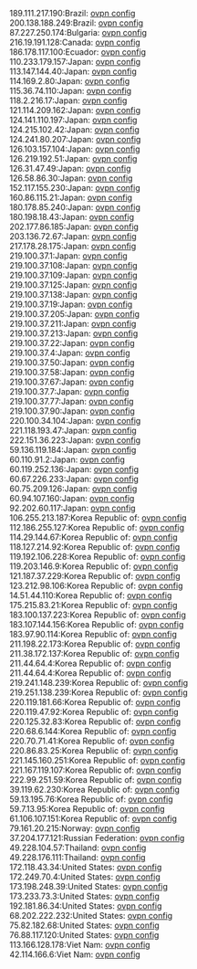 189.111.217.190:Brazil: [ovpn config](vpn/189_111_217_190.ovpn)  
200.138.188.249:Brazil: [ovpn config](vpn/200_138_188_249.ovpn)  
87.227.250.174:Bulgaria: [ovpn config](vpn/87_227_250_174.ovpn)  
216.19.191.128:Canada: [ovpn config](vpn/216_19_191_128.ovpn)  
186.178.117.100:Ecuador: [ovpn config](vpn/186_178_117_100.ovpn)  
110.233.179.157:Japan: [ovpn config](vpn/110_233_179_157.ovpn)  
113.147.144.40:Japan: [ovpn config](vpn/113_147_144_40.ovpn)  
114.169.2.80:Japan: [ovpn config](vpn/114_169_2_80.ovpn)  
115.36.74.110:Japan: [ovpn config](vpn/115_36_74_110.ovpn)  
118.2.216.17:Japan: [ovpn config](vpn/118_2_216_17.ovpn)  
121.114.209.162:Japan: [ovpn config](vpn/121_114_209_162.ovpn)  
124.141.110.197:Japan: [ovpn config](vpn/124_141_110_197.ovpn)  
124.215.102.42:Japan: [ovpn config](vpn/124_215_102_42.ovpn)  
124.241.80.207:Japan: [ovpn config](vpn/124_241_80_207.ovpn)  
126.103.157.104:Japan: [ovpn config](vpn/126_103_157_104.ovpn)  
126.219.192.51:Japan: [ovpn config](vpn/126_219_192_51.ovpn)  
126.31.47.49:Japan: [ovpn config](vpn/126_31_47_49.ovpn)  
126.58.86.30:Japan: [ovpn config](vpn/126_58_86_30.ovpn)  
152.117.155.230:Japan: [ovpn config](vpn/152_117_155_230.ovpn)  
160.86.115.21:Japan: [ovpn config](vpn/160_86_115_21.ovpn)  
180.178.85.240:Japan: [ovpn config](vpn/180_178_85_240.ovpn)  
180.198.18.43:Japan: [ovpn config](vpn/180_198_18_43.ovpn)  
202.177.86.185:Japan: [ovpn config](vpn/202_177_86_185.ovpn)  
203.136.72.67:Japan: [ovpn config](vpn/203_136_72_67.ovpn)  
217.178.28.175:Japan: [ovpn config](vpn/217_178_28_175.ovpn)  
219.100.37.1:Japan: [ovpn config](vpn/219_100_37_1.ovpn)  
219.100.37.108:Japan: [ovpn config](vpn/219_100_37_108.ovpn)  
219.100.37.109:Japan: [ovpn config](vpn/219_100_37_109.ovpn)  
219.100.37.125:Japan: [ovpn config](vpn/219_100_37_125.ovpn)  
219.100.37.138:Japan: [ovpn config](vpn/219_100_37_138.ovpn)  
219.100.37.19:Japan: [ovpn config](vpn/219_100_37_19.ovpn)  
219.100.37.205:Japan: [ovpn config](vpn/219_100_37_205.ovpn)  
219.100.37.211:Japan: [ovpn config](vpn/219_100_37_211.ovpn)  
219.100.37.213:Japan: [ovpn config](vpn/219_100_37_213.ovpn)  
219.100.37.22:Japan: [ovpn config](vpn/219_100_37_22.ovpn)  
219.100.37.4:Japan: [ovpn config](vpn/219_100_37_4.ovpn)  
219.100.37.50:Japan: [ovpn config](vpn/219_100_37_50.ovpn)  
219.100.37.58:Japan: [ovpn config](vpn/219_100_37_58.ovpn)  
219.100.37.67:Japan: [ovpn config](vpn/219_100_37_67.ovpn)  
219.100.37.7:Japan: [ovpn config](vpn/219_100_37_7.ovpn)  
219.100.37.77:Japan: [ovpn config](vpn/219_100_37_77.ovpn)  
219.100.37.90:Japan: [ovpn config](vpn/219_100_37_90.ovpn)  
220.100.34.104:Japan: [ovpn config](vpn/220_100_34_104.ovpn)  
221.118.193.47:Japan: [ovpn config](vpn/221_118_193_47.ovpn)  
222.151.36.223:Japan: [ovpn config](vpn/222_151_36_223.ovpn)  
59.136.119.184:Japan: [ovpn config](vpn/59_136_119_184.ovpn)  
60.110.91.2:Japan: [ovpn config](vpn/60_110_91_2.ovpn)  
60.119.252.136:Japan: [ovpn config](vpn/60_119_252_136.ovpn)  
60.67.226.233:Japan: [ovpn config](vpn/60_67_226_233.ovpn)  
60.75.209.126:Japan: [ovpn config](vpn/60_75_209_126.ovpn)  
60.94.107.160:Japan: [ovpn config](vpn/60_94_107_160.ovpn)  
92.202.60.117:Japan: [ovpn config](vpn/92_202_60_117.ovpn)  
106.255.213.187:Korea Republic of: [ovpn config](vpn/106_255_213_187.ovpn)  
112.186.255.127:Korea Republic of: [ovpn config](vpn/112_186_255_127.ovpn)  
114.29.144.67:Korea Republic of: [ovpn config](vpn/114_29_144_67.ovpn)  
118.127.214.92:Korea Republic of: [ovpn config](vpn/118_127_214_92.ovpn)  
119.192.106.228:Korea Republic of: [ovpn config](vpn/119_192_106_228.ovpn)  
119.203.146.9:Korea Republic of: [ovpn config](vpn/119_203_146_9.ovpn)  
121.187.37.229:Korea Republic of: [ovpn config](vpn/121_187_37_229.ovpn)  
123.212.98.106:Korea Republic of: [ovpn config](vpn/123_212_98_106.ovpn)  
14.51.44.110:Korea Republic of: [ovpn config](vpn/14_51_44_110.ovpn)  
175.215.83.21:Korea Republic of: [ovpn config](vpn/175_215_83_21.ovpn)  
183.100.137.223:Korea Republic of: [ovpn config](vpn/183_100_137_223.ovpn)  
183.107.144.156:Korea Republic of: [ovpn config](vpn/183_107_144_156.ovpn)  
183.97.90.114:Korea Republic of: [ovpn config](vpn/183_97_90_114.ovpn)  
211.198.22.173:Korea Republic of: [ovpn config](vpn/211_198_22_173.ovpn)  
211.38.172.137:Korea Republic of: [ovpn config](vpn/211_38_172_137.ovpn)  
211.44.64.4:Korea Republic of: [ovpn config](vpn/211_44_64_4.ovpn)  
211.44.64.4:Korea Republic of: [ovpn config](vpn/211_44_64_4.ovpn)  
219.241.148.239:Korea Republic of: [ovpn config](vpn/219_241_148_239.ovpn)  
219.251.138.239:Korea Republic of: [ovpn config](vpn/219_251_138_239.ovpn)  
220.119.181.66:Korea Republic of: [ovpn config](vpn/220_119_181_66.ovpn)  
220.119.47.92:Korea Republic of: [ovpn config](vpn/220_119_47_92.ovpn)  
220.125.32.83:Korea Republic of: [ovpn config](vpn/220_125_32_83.ovpn)  
220.68.6.144:Korea Republic of: [ovpn config](vpn/220_68_6_144.ovpn)  
220.70.71.41:Korea Republic of: [ovpn config](vpn/220_70_71_41.ovpn)  
220.86.83.25:Korea Republic of: [ovpn config](vpn/220_86_83_25.ovpn)  
221.145.160.251:Korea Republic of: [ovpn config](vpn/221_145_160_251.ovpn)  
221.167.119.107:Korea Republic of: [ovpn config](vpn/221_167_119_107.ovpn)  
222.99.251.59:Korea Republic of: [ovpn config](vpn/222_99_251_59.ovpn)  
39.119.62.230:Korea Republic of: [ovpn config](vpn/39_119_62_230.ovpn)  
59.13.195.76:Korea Republic of: [ovpn config](vpn/59_13_195_76.ovpn)  
59.7.13.95:Korea Republic of: [ovpn config](vpn/59_7_13_95.ovpn)  
61.106.107.151:Korea Republic of: [ovpn config](vpn/61_106_107_151.ovpn)  
79.161.20.215:Norway: [ovpn config](vpn/79_161_20_215.ovpn)  
37.204.177.121:Russian Federation: [ovpn config](vpn/37_204_177_121.ovpn)  
49.228.104.57:Thailand: [ovpn config](vpn/49_228_104_57.ovpn)  
49.228.176.111:Thailand: [ovpn config](vpn/49_228_176_111.ovpn)  
172.118.43.34:United States: [ovpn config](vpn/172_118_43_34.ovpn)  
172.249.70.4:United States: [ovpn config](vpn/172_249_70_4.ovpn)  
173.198.248.39:United States: [ovpn config](vpn/173_198_248_39.ovpn)  
173.233.73.3:United States: [ovpn config](vpn/173_233_73_3.ovpn)  
192.181.86.34:United States: [ovpn config](vpn/192_181_86_34.ovpn)  
68.202.222.232:United States: [ovpn config](vpn/68_202_222_232.ovpn)  
75.82.182.68:United States: [ovpn config](vpn/75_82_182_68.ovpn)  
76.88.117.120:United States: [ovpn config](vpn/76_88_117_120.ovpn)  
113.166.128.178:Viet Nam: [ovpn config](vpn/113_166_128_178.ovpn)  
42.114.166.6:Viet Nam: [ovpn config](vpn/42_114_166_6.ovpn)  
